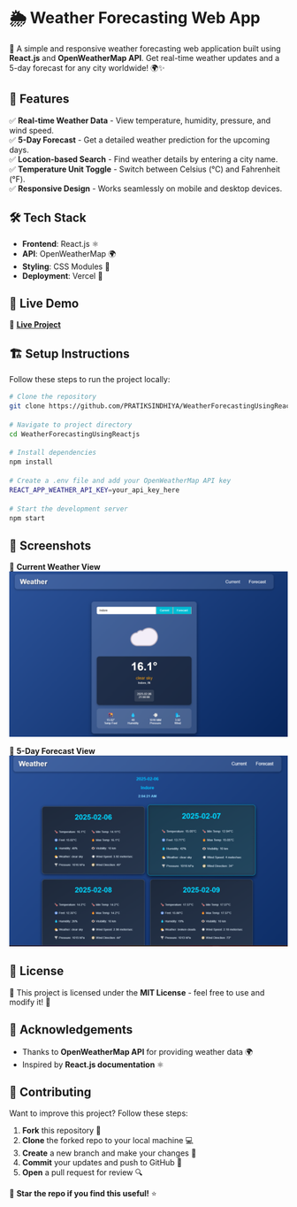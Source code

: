 # 🌦️ Weather Forecasting Web App

🚀 A simple and responsive weather forecasting web application built using **React.js** and **OpenWeatherMap API**. Get real-time weather updates and a 5-day forecast for any city worldwide! 🌍✨

## 📌 Features
✅ **Real-time Weather Data** - View temperature, humidity, pressure, and wind speed.  
✅ **5-Day Forecast** - Get a detailed weather prediction for the upcoming days.  
✅ **Location-based Search** - Find weather details by entering a city name.  
✅ **Temperature Unit Toggle** - Switch between Celsius (°C) and Fahrenheit (°F).  
✅ **Responsive Design** - Works seamlessly on mobile and desktop devices.  

## 🛠️ Tech Stack
- **Frontend**: React.js ⚛️  
- **API**: OpenWeatherMap 🌍  
- **Styling**: CSS Modules 🎨  
- **Deployment**: Vercel 🚀  

## 🚀 Live Demo
🔗 **[Live Project](https://weatherforecastingfreeweb.vercel.app/)**

## 🏗️ Setup Instructions
Follow these steps to run the project locally:
```bash
# Clone the repository
git clone https://github.com/PRATIKSINDHIYA/WeatherForecastingUsingReactjs.git

# Navigate to project directory
cd WeatherForecastingUsingReactjs

# Install dependencies
npm install

# Create a .env file and add your OpenWeatherMap API key
REACT_APP_WEATHER_API_KEY=your_api_key_here

# Start the development server
npm start
```

## 📸 Screenshots
🔹 **Current Weather View**  
![Current Weather](public/image1.png)

🔹 **5-Day Forecast View**  
![5-Day Forecast](public/image.png)

## 📝 License
📜 This project is licensed under the **MIT License** - feel free to use and modify it! 🎉

## 🙌 Acknowledgements
- Thanks to **OpenWeatherMap API** for providing weather data 🌍
- Inspired by **React.js documentation** ⚛️

## 🤝 Contributing
Want to improve this project? Follow these steps:
1. **Fork** this repository 🍴
2. **Clone** the forked repo to your local machine 💻
3. **Create** a new branch and make your changes 🌱
4. **Commit** your updates and push to GitHub 🚀
5. **Open** a pull request for review 🔍

💙 **Star the repo if you find this useful!** ⭐
